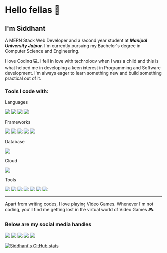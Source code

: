 # Hello fellas :wave:
## I'm **Siddhant**

A MERN Stack Web Developer and a second year student at ***Manipal University Jaipur.***
I'm currently pursuing my Bachelor's degree in Computer Science and Engineering. 

I love Coding :computer:. I fell in love with technology when I was a child and this is what helped me in developing a keen interest in Programming and Software development. I'm always eager to learn something new and build something practical out of it.

### Tools I code with:

Languages

<img src="https://img.shields.io/badge/HTML5-E34F26?style=for-the-badge&logo=html5&logoColor=white"> <img src="https://img.shields.io/badge/CSS3-1572B6?style=for-the-badge&logo=css3&logoColor=white"> <img src="https://img.shields.io/badge/JavaScript-F7DF1E?style=for-the-badge&logo=javascript&logoColor=black"> <img src="https://img.shields.io/badge/Java-ED8B00?style=for-the-badge&logo=java&logoColor=white">

Frameworks

<img src="https://img.shields.io/badge/Bootstrap-563D7C?style=for-the-badge&logo=bootstrap&logoColor=white"> <img src="https://img.shields.io/badge/jQuery-0769AD?style=for-the-badge&logo=jquery&logoColor=white"> <img src="https://img.shields.io/badge/Node.js-43853D?style=for-the-badge&logo=node-dot-js&logoColor=white"> <img src="https://img.shields.io/badge/React-20232A?style=for-the-badge&logo=react&logoColor=61DAFB"> <img src="https://img.shields.io/badge/Express.js-000000?style=for-the-badge&logo=express&logoColor=white">

Database

<img src="https://img.shields.io/badge/MongoDB-4EA94B?style=for-the-badge&logo=mongodb&logoColor=white">

Cloud

<img src="https://img.shields.io/badge/Heroku-430098?style=for-the-badge&logo=heroku&logoColor=white">

Tools

<img src="https://img.shields.io/badge/Visual_Studio_Code-0078D4?style=for-the-badge&logo=visual%20studio%20code&logoColor=white"> <img src="https://img.shields.io/badge/Google_chrome-4285F4?style=for-the-badge&logo=Google-chrome&logoColor=white"> <img src="https://img.shields.io/badge/npm-CB3837?style=for-the-badge&logo=npm&logoColor=white"> <img src="https://img.shields.io/badge/Material--UI-0081CB?style=for-the-badge&logo=material-ui&logoColor=white"> <img src="https://img.shields.io/badge/React_Router-CA4245?style=for-the-badge&logo=react-router&logoColor=white"> <img src="https://img.shields.io/badge/Git-F05032?style=for-the-badge&logo=git&logoColor=white"> <img src="https://img.shields.io/badge/Postman-FF6C37?style=for-the-badge&logo=Postman&logoColor=white"> 

___

Apart from writing codes, I love playing Video Games. Whenever I'm not coding, you'll find me getting lost in the virtual world of Video Games :video_game:.

### Below are my social media handles
[<img src="https://img.shields.io/badge/LinkedIn-0077B5?style=for-the-badge&logo=linkedin&logoColor=white">](https://www.linkedin.com/in/siddhant-kumar-singh-/) [<img src="https://img.shields.io/badge/Gmail-D14836?style=for-the-badge&logo=gmail&logoColor=white"></img>](mailto:singhsiddhantkumar@gmail.com) [<img src="https://img.shields.io/badge/WhatsApp-25D366?style=for-the-badge&logo=whatsapp&logoColor=white">](https://wa.link/zqocrp) [<img src="https://img.shields.io/badge/Instagram-E4405F?style=for-the-badge&logo=instagram&logoColor=white">](https://www.instagram.com/siddhant.exe_/) [<img src="https://img.shields.io/badge/-Hackerrank-2EC866?style=for-the-badge&logo=HackerRank&logoColor=white">](https://www.hackerrank.com/Geralt_of_Rivia_)


[![Siddhant's GitHub stats](https://github-readme-stats.vercel.app/api?username=Geralt-Of-Rivia-Witcher&count_private=true&theme=tokyonight)](https://github.com/anuraghazra/github-readme-stats)

